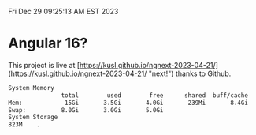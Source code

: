 Fri Dec 29 09:25:13 AM EST 2023

# Angular 16?


This project is live at [https://kusl.github.io/ngnext-2023-04-21/](https://kusl.github.io/ngnext-2023-04-21/ "next!") thanks to Github.

```bash
System Memory
               total        used        free      shared  buff/cache   available
Mem:            15Gi       3.5Gi       4.0Gi       239Mi       8.4Gi        11Gi
Swap:          8.0Gi       3.0Gi       5.0Gi
System Storage
823M	.
```
